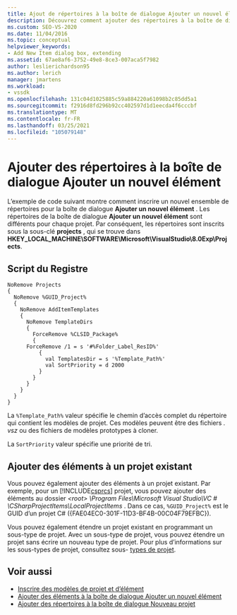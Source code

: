 ```yaml
---
title: Ajout de répertoires à la boîte de dialogue Ajouter un nouvel élément | Microsoft Docs
description: Découvrez comment ajouter des répertoires à la boîte de dialogue Ajouter un nouvel élément dans Visual Studio à l’aide d’un script de Registre pour inscrire les répertoires.
ms.custom: SEO-VS-2020
ms.date: 11/04/2016
ms.topic: conceptual
helpviewer_keywords:
- Add New Item dialog box, extending
ms.assetid: 67ae8af6-3752-49e8-8ce3-007aca5f7982
author: leslierichardson95
ms.author: lerich
manager: jmartens
ms.workload:
- vssdk
ms.openlocfilehash: 131c04d1025885c59a884220a61098b2c85dd5a1
ms.sourcegitcommit: f2916d8fd296b92cc402597d1d1eecda4f6cccbf
ms.translationtype: MT
ms.contentlocale: fr-FR
ms.lasthandoff: 03/25/2021
ms.locfileid: "105079148"
---
```

# <a name="add-directories-to-the-add-new-item-dialog-box"></a>Ajouter des répertoires à la boîte de dialogue Ajouter un nouvel élément
L’exemple de code suivant montre comment inscrire un nouvel ensemble de répertoires pour la boîte de dialogue **Ajouter un nouvel élément** . Les répertoires de la boîte de dialogue **Ajouter un nouvel élément** sont différents pour chaque projet. Par conséquent, les répertoires sont inscrits sous la sous-clé **projects** , qui se trouve dans **HKEY_LOCAL_MACHINE\SOFTWARE\Microsoft\VisualStudio\8.0Exp\Projects**.

## <a name="registry-script"></a>Script du Registre

```
NoRemove Projects
{
  NoRemove %GUID_Project%
  {
    NoRemove AddItemTemplates
    {
      NoRemove TemplateDirs
      {
        ForceRemove %CLSID_Package%
        {
      ForceRemove /1 = s '#%Folder_Label_ResID%'
          {
            val TemplatesDir = s '%Template_Path%'
            val SortPriority = d 2000
          }
        }
      }
    }
  }
}
```

 La `%Template_Path%` valeur spécifie le chemin d’accès complet du répertoire qui contient les modèles de projet. Ces modèles peuvent être des fichiers *. vsz* ou des fichiers de modèles prototypes à cloner.

 La `SortPriority` valeur spécifie une priorité de tri.

## <a name="add-items-to-an-existing-project"></a>Ajouter des éléments à un projet existant
 Vous pouvez également ajouter des éléments à un projet existant. Par exemple, pour un [!INCLUDE[csprcs](../../data-tools/includes/csprcs_md.md)] projet, vous pouvez ajouter des éléments au dossier *\<root> \Program Files\Microsoft Visual Studio\VC # \CSharpProjectItems\LocalProjectItems* . Dans ce cas, `%GUID_Project%` est le GUID d’un projet C# ({FAE04EC0-301F-11D3-BF4B-00C04F79EFBC}).

 Vous pouvez également étendre un projet existant en programmant un sous-type de projet. Avec un sous-type de projet, vous pouvez étendre un projet sans écrire un nouveau type de projet. Pour plus d’informations sur les sous-types de projet, consultez sous- [types de projet](../../extensibility/internals/project-subtypes.md).

## <a name="see-also"></a>Voir aussi
- [Inscrire des modèles de projet et d’élément](../../extensibility/internals/registering-project-and-item-templates.md)
- [Ajouter des éléments à la boîte de dialogue Ajouter un nouvel élément](../../extensibility/internals/adding-items-to-the-add-new-item-dialog-boxes.md)
- [Ajouter des répertoires à la boîte de dialogue Nouveau projet](../../extensibility/internals/adding-directories-to-the-new-project-dialog-box.md)
